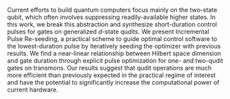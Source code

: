 Current efforts to build quantum computers focus mainly on the two-state qubit, which often involves suppressing readily-available higher states. In this work, we break this abstraction and synthesize short-duration control pulses for gates on  generalized *d*-state qu*dits*. We present Incremental Pulse Re-seeding, a practical scheme to guide optimal control software to the lowest-duration pulse by iteratively seeding the optimizer with previous results. We find a near-linear relationship between Hilbert space dimension and gate duration through explicit pulse optimization for one- and two-qudit gates on transmons. Our results suggest that qudit operations are much more efficient than previously expected in the practical regime of interest and have the potential to significantly increase the computational power of current hardware.